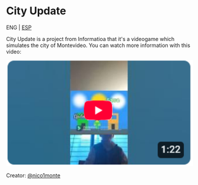 # City Update

ENG | [ESP](https://github.com/nico1monte/city_update/blob/main/README.es_ES.md)

City Update is a project from Informatioa that it's a videogame which simulates the city of Montevideo. You can watch more information with this video:

<p align="center">
  <a href="https://youtube.com/shorts/-fL3rMuZjq0"><img alt="Short with City Update presentation" src="./readme_pictures/youtube&short_city_update.png" width="600px"></a>
</p>

Creator: [@nico1monte](https://github.com/nico1monte)